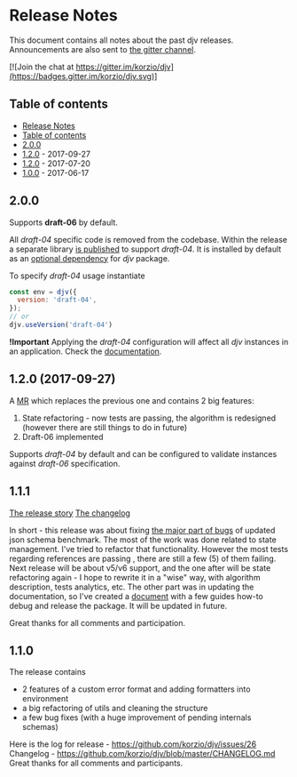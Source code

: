 # Release Notes <a name="title"></a>

This document contains all notes about the past djv releases.
Announcements are also sent to [the gitter channel](https://gitter.im/korzio/djv).

[![Join the chat at https://gitter.im/korzio/djv](https://badges.gitter.im/korzio/djv.svg)]

## Table of contents <a name="content"></a>

* [Release Notes](#title)
* [Table of contents](#content)
* [2.0.0](#2.0.0)
* [1.2.0](#1.2.0) - 2017-09-27
* [1.2.0](#1.1.1) - 2017-07-20
* [1.0.0](#1.0.0) - 2017-06-17

## 2.0.0 <a name="2.0.0"></a>

Supports **draft-06** by default.

All *draft-04* specific code is removed from the codebase. Within the release a separate library [is published](https://www.npmjs.com/package/@korzio/djv-draft-04) to support *draft-04*. It is installed by default as an [optional dependency](https://docs.npmjs.com/files/package.json#optionaldependencies) for *djv* package.

To specify *draft-04* usage instantiate

```javascript
const env = djv({
  version: 'draft-04',
});
// or
djv.useVersion('draft-04')
```

**!Important** Applying the *draft-04* configuration will affect all *djv* instances in an application. Check the [documentation](/README.md#useVersion).

## 1.2.0 (2017-09-27) <a name="1.2.0"></a>

A [MR](https://github.com/korzio/djv/pull/50) which replaces the previous one and contains 2 big features:
1. State refactoring - now tests are passing, the algorithm is redesigned (however there are still things to do in future)
2. Draft-06 implemented

Supports *draft-04* by default and can be configured to validate instances against *draft-06* specification.

## 1.1.1 <a name="1.1.1"></a>

[The release story](https://github.com/korzio/djv/issues/35)
[The changelog](https://github.com/korzio/djv/blob/master/CHANGELOG.md#111-2017-07-20)

In short - this release was about fixing [the major part of bugs](https://github.com/korzio/djv/issues/35#issuecomment-316698036) of updated json schema benchmark.
The most of the work was done related to state management. I've tried to refactor that functionality. However the most tests regarding references are passing , there are still a few (5) of them failing. Next release will be about v5/v6 support, and the one after will be state refactoring again - I hope to rewrite it in a "wise" way, with algorithm description, tests analytics, etc.
The other part was in updating the documentation, so I've created a [document](https://github.com/korzio/djv/blob/master/CONTRIBUTING.md) with a few guides how-to debug and release the package. It will be updated in future.

Great thanks for all comments and participation.

## 1.1.0 <a name="1.1.0"></a>

The release contains
- 2 features of a custom error format and adding formatters into environment
- a big refactoring of utils and cleaning the structure
- a few bug fixes (with a huge improvement of pending internals schemas)

Here is the log for release - https://github.com/korzio/djv/issues/26
Changelog - https://github.com/korzio/djv/blob/master/CHANGELOG.md
Great thanks for all comments and participants.